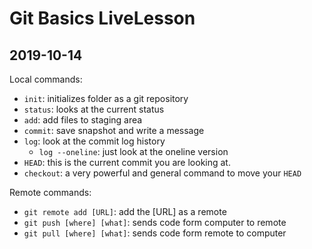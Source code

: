 # Git Basics LiveLesson

## 2019-10-14

Local commands:

- `init`: initializes folder as a git repository
- `status`: looks at the current status
- `add`: add files to staging area
- `commit`: save snapshot and write a message
- `log`: look at the commit log history
    - `log --oneline`: just look at the oneline version
- `HEAD`: this is the current commit you are looking at.
- `checkout`: a very powerful and general command to move your `HEAD`

Remote commands:

- `git remote add [URL]`: add the [URL] as a remote
- `git push [where] [what]`: sends code form computer to remote
- `git pull [where] [what]`: sends code form remote to computer
